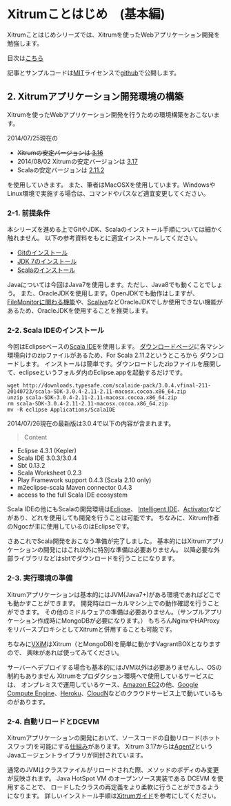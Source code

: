 # Xitrumことはじめ　(基本編)

Xitrumことはじめシリーズでは、Xitrumを使ったWebアプリケーション開発を勉強します。

目次は[こちら](http://george-osd-blog.heroku.com/40)

記事とサンプルコードは[MIT](http://opensource.org/licenses/mit-license.php)ライセンスで[github](https://github.com/georgeOsdDev/xitrum-kotohajime)で公開します。

## 2. Xitrumアプリケーション開発環境の構築

Xitrumを使ったWebアプリケーション開発を行うための環境構築をおこないます。

2014/07/25現在の

 * ~~Xitrumの安定バージョンは [3.16](http://search.maven.org/#artifactdetails%7Ctv.cntt%7Cxitrum_2.11%7C3.16%7Cjar)~~
 * 2014/08/02 Xitrumの安定バージョンは [3.17](http://search.maven.org/#artifactdetails%7Ctv.cntt%7Cxitrum_2.11%7C3.16%7Cjar)
 * Scalaの安定バージョンは [2.11.2](http://downloads.typesafe.com/scala/2.11.2/scala-2.11.2.tgz?_ga=1.179477284.109116044.1401169577)

を使用していきます。
また、筆者はMacOSXを使用しています。WindowsやLinux環境で実施する場合は、コマンドやパスなど適宜変更してください。

### 2-1. 前提条件

本シリーズを進める上でGitやJDK、Scalaのインストール手順については細かく触れません。
以下の参考資料をもとに適宜インストールしてください。

* [Gitのインストール](http://git-scm.com/book/ja/%E4%BD%BF%E3%81%84%E5%A7%8B%E3%82%81%E3%82%8B-Git%E3%81%AE%E3%82%A4%E3%83%B3%E3%82%B9%E3%83%88%E3%83%BC%E3%83%AB)
* [JDK 7のインストール](http://www.oracle.com/technetwork/java/javase/downloads/jdk7-downloads-1880260.html)
* [Scalaのインストール](http://www.scala-lang.org/download/)

Javaについては今回はJava7を使用します。ただし、Java8でも動くことでしょう。
また、OracleJDKを使用します。OpenJDKでも動作はしますが、
[FileMonitorに関わる機能](https://github.com/xitrum-framework/xitrum/blob/ded7bbbd81688f036d48c1792a8460a2d45e1a16/src/main/scala/xitrum/util/FileMonitor.scala#L41)や、[Scalive](https://github.com/xitrum-framework/scalive)などOracleJDKでしか使用できない機能があるため、OracleJDKを使用することを推奨します。


### 2-2. Scala IDEのインストール

今回はEclipseベースの[Scala IDE](http://scala-ide.org/index.html)を使用します。
[ダウンロードページ](http://scala-ide.org/download/sdk.html)に各マシン環境向けのzipファイルがあるため、For Scala 2.11.2というところから
ダウンロードします。
インストールは簡単です。ダウンロードしたzipファイルを展開して、eclipseというフォルダ内のEclipse.appを起動するだけです。

	wget http://downloads.typesafe.com/scalaide-pack/3.0.4.vfinal-211-20140723/scala-SDK-3.0.4-2.11-2.11-macosx.cocoa.x86_64.zip
	unzip scala-SDK-3.0.4-2.11-2.11-macosx.cocoa.x86_64.zip
	rm scala-SDK-3.0.4-2.11-2.11-macosx.cocoa.x86_64.zip
	mv -R eclipse Applications/ScalaIDE

2014/07/26現在の最新版は3.0.4で以下の内容が含まれます。

>Content
 * Eclipse 4.3.1 (Kepler)
 * Scala IDE 3.0.3/3.0.4
 * Sbt 0.13.2
 * Scala Worksheet 0.2.3
 * Play Framework support 0.4.3 (Scala 2.10 only)
 * m2eclipse-scala Maven connector 0.4.3
 * access to the full Scala IDE ecosystem

Scala IDEの他にもScalaの開発環境は[Eclipse](https://www.eclipse.org/)、 [Intelligent IDE](http://www.jetbrains.com/idea/features/scala.html)、[Activator](https://typesafe.com/activator)などがあり、どれを使用しても開発を行うことは可能です。
ちなみに、Xitrum作者のNgocが主に使用しているのはEclipseです。

さあこれでScala開発をおこなう準備が完了しました。
基本的にはXitrumアプリケーションの開発にはこれ以外に特別な準備は必要ありません。
以降必要な外部ライブラリなどはsbtでダウンロードを行うことになります。


### 2-3. 実行環境の準備

Xitrumアプリケーションは基本的にはJVM(Java7+)がある環境であればどこでも動かすことができます。
開発時はローカルマシン上での動作確認を行うことができます。
その他のミドルウェアの準備は必要ありません。（サンプルアプリケーション作成時にMongoDBが必要になります。）
もちろんNginxやHAProxyをリバースプロキシとしてXitrumと併用することも可能です。

ちなみに[VXiM](https://github.com/georgeOsdDev/vxim)はXitrum（とMongoDB)を簡単に動かすVagrantBOXとなりますので、
興味があれば使ってみてください。

サーバーへデプロイする場合も基本的にはJVM以外は必要ありませんし、OSの制約もありません
Xitrumをプロダクション環境へで使用しているサービスには、
オンプレミスで運用しているケース、[Amazon EC2](http://aws.amazon.com/jp/ec2/)の他、[Google Compute Engine](https://cloud.google.com/products/compute-engine/?hl=ja)、[Heroku](https://www.heroku.com/)、[CloudN](http://www.ntt.com/cloudn/)などのクラウドサービス上で動いているものがあります。

### 2-4. 自動リロードとDCEVM

Xitrumアプリケーションの開発において、ソースコードの自動リロード(ホットスワップ)を可能にする[仕組み](http://xitrum-framework.github.io/guide/3.17/ja/tutorial.html#id6)があります。
Xitrum 3.17からは[Agent7](https://github.com/xitrum-framework/agent7)というJavaエージェントライブラリが同封されています。

通常のJVMはクラスファイルがリロードされた際、メソッドのボディのみ変更が反映されます。 Java HotSpot VM のオープンソース実装である DCEVM を使用することで、 ロードしたクラスの再定義をより柔軟に行うことができるようになります。
詳しいインストール手順は[Xitrumガイド](http://xitrum-framework.github.io/guide/3.17/ja/tutorial.html#id6)を参考にしてください。
